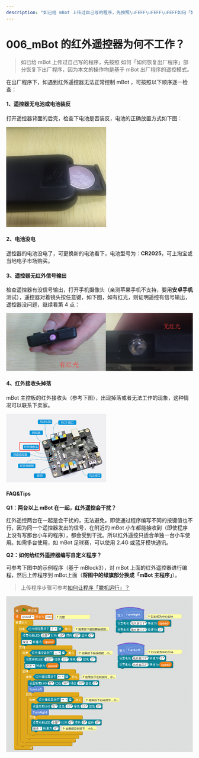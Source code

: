 ```yaml
---
description: "如已给 mBot 上传过自己写的程序，先按照\uFEFF\uFEFF\uFEFF如何「如何恢复出厂程序」部分恢复下出厂程序，因为本文的操作均是基于 mBot 出厂程序的遥控模式。"
---
```


# 006\_mBot 的红外遥控器为何不工作？

> 如已给 mBot 上传过自己写的程序，先按照 如何「如何恢复出厂程序」部分恢复下出厂程序，因为本文的操作均是基于 mBot 出厂程序的遥控模式。

在出厂程序下，如遇到红外遥控器无法正常控制 mBot ，可按照以下顺序逐一检查：

#### 1、遥控器无电池或电池装反

打开遥控器背面的后壳，检查下电池是否装反，电池的正确放置方式如下图：

![](../.gitbook/assets/hong-wai-yao-kong-qi.jpg)

#### 2、电池没电

遥控器的电池没电了，可更换新的电池看下，电池型号为：**CR2025**，可上淘宝或当地电子市场购买。

#### 3、遥控器无红外信号输出

检查遥控器有没信号输出，打开手机摄像头（亲测苹果手机不支持，要用**安卓手机**测试），遥控器对着镜头按任意键，如下图，如有红光，则证明遥控有信号输出，遥控器没问题，继续看第 4 点：

![](../.gitbook/assets/wu-hong-guang-fu-ben.png)

#### 4、红外接收头掉落

mBot 主控板的红外接收头（参考下图），出现掉落或者无法工作的现象，这种情况可以联系下卖家。

![](../.gitbook/assets/mcore.png)

####  FAQ&Tips

**Q1：两台以上 mBot 在一起，红外遥控会干扰？**

红外遥控两台在一起是会干扰的，无法避免。即使通过程序编写不同的按键值也不行，因为同一个遥控器发出的信号，在附近的 mBot 小车都能接收到（即使程序上没有写那台小车的程序），都会受到干扰。所以红外遥控只适合单独一台小车使用。如需多台使用，如 mBot 足球赛，可以使用 2.4G 或蓝牙模块通讯。

**Q2：如何给红外遥控器编写自定义程序？**

可参考下图中的示例程序（基于 mBlock3），对 mBot 上面的红外遥控器进行编程，然后上传程序到 mBot上面（**将图中的绿旗部分换成「mBot 主程序」**）。

> 上传程序步骤可参考[如何让程序「脱机运行」？](../tips/ru-he-rang-cheng-xu-tuo-ji-yun-hang.md)

![](../.gitbook/assets/mbot-hong-wai-yao-kong.png)

